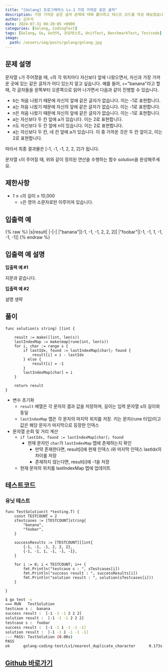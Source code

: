 ```yaml
---
title: "[Golang] 프로그래머스 Lv.1 가장 가까운 같은 글자"
description: 가장 가까운 같은 글자 문제에 대해 풀이하고 테스트 코드를 작성 해보겠습니다.
author: 김우석
date: 2024-07-31 08:20:05 +0900
categories: [Golang, CodingTest]
tags: [Golang, Go, Go언어, 코딩테스트, UnitTest, BenchmarkTest, Testcode]
image:
  path: /assets/img/posts/golang/golang.jpg
---
```


## 문제 설명
문자열 `s`가 주어졌을 때, `s`의 각 위치마다 자신보다 앞에 나왔으면서, 자신과 가장 가까운 곳에 있는 같은 글자가 어디 있는지 알고 싶습니다.
예를 들어, `s`="banana"라고 할 때,  각 글자들을 왼쪽부터 오른쪽으로 읽어 나가면서 다음과 같이 진행할 수 있습니다.

- b는 처음 나왔기 때문에 자신의 앞에 같은 글자가 없습니다. 이는 -1로 표현합니다.
- a는 처음 나왔기 때문에 자신의 앞에 같은 글자가 없습니다. 이는 -1로 표현합니다.
- n은 처음 나왔기 때문에 자신의 앞에 같은 글자가 없습니다. 이는 -1로 표현합니다.
- a는 자신보다 두 칸 앞에 a가 있습니다. 이는 2로 표현합니다.
- n도 자신보다 두 칸 앞에 n이 있습니다. 이는 2로 표현합니다.
- a는 자신보다 두 칸, 네 칸 앞에 a가 있습니다. 이 중 가까운 것은 두 칸 앞이고, 이는 2로 표현합니다.

따라서 최종 결과물은 [-1, -1, -1, 2, 2, 2]가 됩니다.

문자열 `s`이 주어질 때, 위와 같이 정의된 연산을 수행하는 함수 solution을 완성해주세요.

## 제한사항
- 1 ≤ `s`의 길이 ≤ 10,000
	- `s`은 영어 소문자로만 이루어져 있습니다.

## 입출력 예
{% raw %}
|s|result|
|-|-|
|"banana"|[-1, -1, -1, 2, 2, 2]|
|"foobar"|[-1, -1, 1, -1, -1, -1]|
{% endraw %}

## 입출력 예 설명
**입출력 예 #1**

지문과 같습니다.

**입출력 예 #2**

설명 생략

## 풀이 
```golang
func solution(s string) []int {

	result := make([]int, len(s))
	lastIndexMap := make(map[rune]int, len(s))
	for i, char := range s {
		if lastIdx, found := lastIndexMap[char]; found {
			result[i] = i - lastIdx
		} else {
			result[i] = -1
		}
		lastIndexMap[char] = i
	}

	return result
}
```
- 변수 초기화
	- `result` 배열은 각 문자의 결과 값을 저장하며, 길이는 입력 문자열 s의 길이와 동일
	- `lastIndexMap` 맵은 각 문자의 마지막 위치를 저장. 키는 문자(rune 타입)이고 값은 해당 문자가 마지막으로 등장한 인덱스
- 문자열 순회 및 거리 계산
	- `if lastIdx, found := lastIndexMap[char]; found`
		- 현재 문자인 `char`가 `lastIndexMap` 맵에 존재하는지 확인
			- 만약 존재한다면, result[i]에 현재 인덱스 i와 마지막 인덱스 lastIdx의 차이를 저장
			- 존재하지 않는다면, result[i]에 -1을 저장
	- 현재 문자의 위치를 lastIndexMap 맵에 업데이트

## 테스트코드
### 유닛 테스트
```golang
func TestSolution(t *testing.T) {
	const TESTCOUNT = 2
	sTestcases := [TESTCOUNT]string{
		"banana",
		"foobar",
	}

	successResults := [TESTCOUNT][]int{
		{-1, -1, -1, 2, 2, 2},
		{-1, -1, 1, -1, -1, -1},
	}

	for i := 0; i < TESTCOUNT; i++ {
		fmt.Println("testcase s : ", sTestcases[i])
		fmt.Println("success result : ", successResults[i])
		fmt.Println("solution result : ", solution(sTestcases[i]))
	}

}
```

```bash
$ go test -v
=== RUN   TestSolution
testcase s :  banana
success result :  [-1 -1 -1 2 2 2]
solution result :  [-1 -1 -1 2 2 2]
testcase s :  foobar
success result :  [-1 -1 1 -1 -1 -1]
solution result :  [-1 -1 1 -1 -1 -1]
--- PASS: TestSolution (0.00s)
PASS
ok      golang-coding-test/Lv1/nearest_duplicate_character      0.173s
```

## [Github 바로가기](https://github.com/kr-goos/coding-test-solutions/tree/master/programmers/Lv1/nearest_duplicate_character)